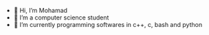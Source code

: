 - 👋 Hi, I’m Mohamad
- 👀 I’m a computer science student
- 🌱 I’m currently programming softwares in c++, c, bash and python

<!---
Mohamad23-05/Mohamad23-05 is a ✨ special ✨ repository because its `README.md` (this file) appears on your GitHub profile.
You can click the Preview link to take a look at your changes.
--->
